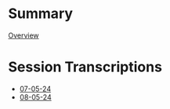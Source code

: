 # Summary

[Overview](./OVERVIEW.md)

# Session Transcriptions

- [07-05-24](./07-05-24/transcription.md)
- [08-05-24](./08-05-24/transcription.md)
